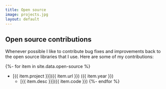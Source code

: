```yaml
---
title: Open source
image: projects.jpg
layout: default
---
```


## Open source contributions

Whenever possible I like to contribute bug fixes and improvements back to the open source libraries that I use. Here are some of my contributions:

{%- for item in site.data.open-source %}
- [{{ item.project }}]({{ item.url }}) ({{ item.year }})
  - [{{ item.desc }}]({{ item.code }})
{%- endfor %}
